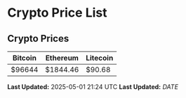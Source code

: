 # Crypto Price List

## Crypto Prices
| Bitcoin | Ethereum | Litecoin |
| ------- | -------- | -------- |
| $96644 | $1844.46 | $90.68 |
**Last Updated:** 2025-05-01 21:24 UTC
**Last Updated:** $DATE$
